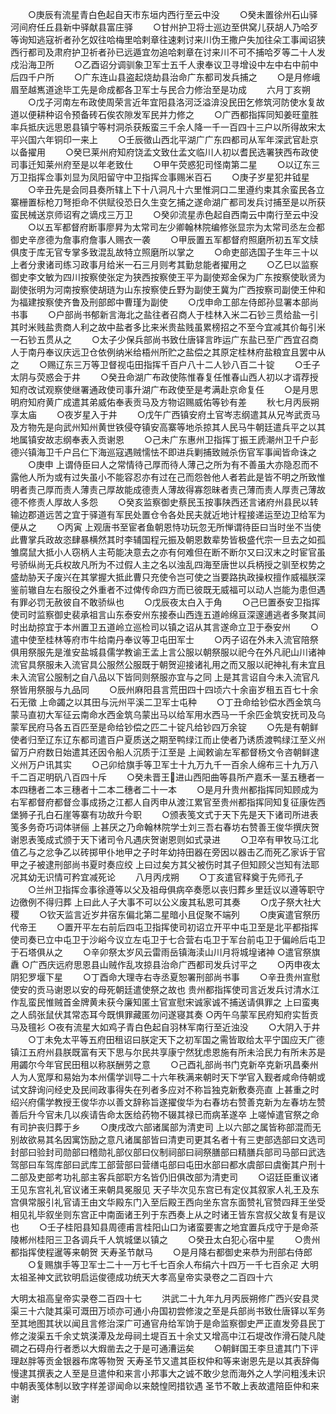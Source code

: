 <!-- { "loadSidebar": true } -->
　　○庚辰有流星青白色起自天市东垣内西行至云中没
　　○癸未置徐州石山驿河间府任丘县新中驿献县富庄驿
　　○甘州护卫将士巡边至供窝儿获胡人乃哈歹等询知逃寇祈者孙乞奴往哈梅里哈剌章往速剌讨来川伪王撒户失加往朵工事闻诏狭西行都司及肃府护卫祈者孙已远遁宜勿追哈剌章在讨来川不可不捕哈歹等二十人发戍沿海卫所
　　○乙酉诏分调驯象卫军士五千人隶奉议卫寻增设中左中右中前中后四千户所
　　○广东连山县盗起烧劫县治命广东都司发兵捕之
　　○是月修峨眉至越嶲道途毕工先是命成都各卫军士与民合力修治至是功成
　　六月丁亥朔
　　○戊子河南左布政使周荣言近年宜阳县洛河泛溢渰没民田乞修筑河防使水复故道以便耕种诏令预备砖石俟农隙发军民并力修之
　　○广西都指挥同知姜旺童胜率兵抵庆远思恩县镇宁等村洞杀获叛蛮三千余人降一千一百四十三户以所得故宋太平兴国六年铜印一来上
　　○壬辰徵山西北平湖广广东四都司从军年深武官赴京以备擢用
　　○癸巳莱州府知府饶孟文致仕孟文临川人初以耆民选署狭西布政使司事迁知莱州府至是以年老致仕
　　○甲午荧惑犯司怪南第二星
　　○以辽东三万卫指挥佥事刘显为凤阳留守中卫指挥佥事赐米百石
　　○庚子岁星犯井钺星
　　○辛丑先是会同县奏所辖上下十八洞凡十六里惟洞口二里遵约束其余蛮民各立寨栅置标枪刀弩拒命不供赋役恐日久生变乞捕之遂命湖广都司发兵讨捕至是以所获蛮民械送京师诏宥之谪戍三万卫
　　○癸卯流星赤色起自西南云中南行至云中没
　　○以五军都督府断事廖昇为太常司左少卿翰林院编修张显宗为太常司丞左佥都御史辛彦德为詹事府詹事人赐衣一袭
　　○甲辰置五军都督府照磨所初五军文牍俱庋于库无官专掌多致混乱故特立照磨所以掌之
　　○命吏部选国子生年三十以上者分隶诸司练习政事月给米一石三月则考其勤怠能者擢用之
　　○乙巳以监察御史李文敏为四川按察使张定为狭西按察使王平为副使郑金保为广东按察使耿贤为副使张明为河南按察使胡琏为山东按察使丘野为副使王冀为广西按察司副使王仲和为福建按察使齐鲁及刑部郎中曹瑾为副使
　　○戊申命工部左侍郎孙显署本部尚书事
　　○户部尚书郁新言海北之盐往者召商人于桂林入米二石钞三贯给盐一引其时米贱盐贵商人利之故中盐者多比来米贵盐贱虽累榜招之不至今宜减其价每引米一石钞五贯从之
　　○太子少保兵部尚书致仕唐铎言昨运广东盐已至广西宜召商人于南丹奉议庆远卫仓依例纳米给梧州所贮之盐偿之其原定桂林府盐粮宜且罢中从之
　　○赐辽东三万等卫督视屯田指挥千百户八十二人钞八百二十锭
　　○壬子太阴与荧惑会于井
　　○癸丑命湖广布政使陈惟春复任惟春山西人初以才谞荐授知府改试观察使继署通政使司事升湖广布政使至是考满赴京命复任
　　○是月思明府知府黄广成遣其弟威佑奉表贡马及方物诏赐威佑等钞有差
　　秋七月丙辰朔享太庙
　　○夜岁星入于井
　　○戊午广西镇安府土官岑志纲遣其从兄岑武贡马及方物先是向武州知州黄世铁侵夺镇安高寨等地杀掠其人民马牛朝廷遣兵平之以其地属镇安故志纲奉表入贡谢恩
　　○己未广东惠州卫指挥丁振王虒潮州卫千户彭德兴镇海卫千户吕仁下海巡寇遇贼懦怯不即进兵剿捕致贼杀伤官军事闻皆命诛之
　　○庚申  上谓侍臣曰人之常情待己厚而待人薄己之所为有不善虽大亦隐忍而不露他人所为或有过失虽小不能容忍亦有过在己而怨咎他人者若此是皆不明之所致惟明者责己厚而责人薄责己厚故能成德责人薄故得寡怨昧者责己薄而责人厚责己薄故德不修责人厚故人多怨
　　○癸亥监察御史蔡民玉按事陕西还言诸府州县民以转输边郡道远苦之宜于驿道有军民处置仓令各处民夫就近地计程接递运至边卫给军为便从之
　　○丙寅  上观唐书至宦者鱼朝恩恃功玩忽无所惮谓待臣曰当时坐不当使此曹掌兵政故恣肆暴横然其时李辅国程元振及朝恩数辈势皆极盛代宗一旦去之如孤雏腐鼠大抵小人窃柄人主苟能决意去之亦有何难但在断不断尔又曰汉末之时宦官虽号骄纵尚无兵权故凡所为不过假人主之名以浊乱四海至唐世以兵柄授之驯至权势之盛劫胁天子废兴在其掌握大抵此曹只充使令岂可使之当要路执政操权擅作威福朕深鉴前辙自左右服役之外重者不过俾传命四方而已彼既无威福可以动人岂能为患但遇有罪必罚无赦彼自不敢骄纵也
　　○戊辰夜太白入于角
　　○己巳置泰安卫指挥使司时监察御史裴承祖言山东泰安州东接泰山西连五道岭绵亘深邃逋逃者多聚其间时出劫掠宜于本州置卫五道岭立巡检司以镇之诏从其言遂命立卫于泰安州
　　○遣中使至桂林等府市牛给南丹奉议等卫屯田军士
　　○丙子诏在外未入流官陪祭俱用祭服先是淮安盐城县儒学教谕王孟上言公服以朝祭服以祀今在外凡祀山川诸神流官具祭服未入流官具公服然公服既于朝贺迎接诸礼用之而又服以祀神礼有未宜且未入流官公服制之自八品以下皆同则祭服亦宜与之同  上是其言诏自今未入流官凡祭皆用祭服与九品同
　　○辰州麻阳县言荒田四十四顷六十余亩岁租五百七十余石无徵  上命蠲之以其田与沅州平溪二卫军士屯种
　　○丁丑命给钞偿水西金筑乌蒙马直初大军征云南命水西金筑乌蒙出马以给军用水西马一千余匹金筑安抚司及乌蒙军民府马各五百匹至是命给钞偿之匹二十锭凡给钞四万余锭
　　○先是有朝鲜使者归至辽东辽东都司遣百户夏质送之期至鸭绿江而止使者乃诱质渡鸭绿江至义州留万户府数日始遣其还因令船人沉质于江至是  上闻敕谕左军都督杨文令咨朝鲜逮义州万户讯其实
　　○己卯给旗手等卫军士十九万九千一百余人绵布三十九万八千二百疋明矾八百四十斥
　　○癸未晋王进山西阳曲等县所产嘉禾一茎五穗者一本四穗者二本三穗者十二本二穗者二十一本
　　○是月升贵州都指挥同知顾成为右军都督府都督佥事成扬之江都人自丙申从渡江累官至贵州都指挥同知复征康佐西堡狮子孔白石崖等寨有功故升今职
　　○颁表笺文式于天下先是天下诸司所进表笺多务奇巧词体骈俪  上甚厌之乃命翰林院学士刘三吾右春坊右赞善王俊华撰庆贺谢恩表笺成式颁于天下诸司令凡遇庆贺谢恩则如式录进
　　○卫卒有甲牧马江北值乙与之忿争乙以砖掷甲仆地甲之子时年幼持田器在旁因以器击乙而死乙家诉于官甲之子被逮刑部尚书夏时奏应绞  上曰过矣方其父被伤时其子但知顾父岂知有法耶况其幼无识情可矜宜减死论
　　八月丙戌朔
　　○丁亥遣官释奠于先师孔子
　　○兰州卫指挥佥事徐遵等以父及祖母俱病卒奏愿以丧归葬乡里廷议以遵等职守边徼例不得归葬  上曰此人子大事不可以公义废其私恩可其奏
　　○戊子祭大社大稷
　　○钦天监言近岁井宿东偏北第二星暗小且促聚不端列
　　○庚寅遣官祭历代帝王
　　○置开平左右前后四屯卫指挥使司初诏立开平中屯卫至是北平都指挥使司奏已立中屯卫于沙峪今议立左屯卫于七合营右屯卫于军台前屯卫于偏岭后屯卫于石塔俱从之
　　○辛卯祭太岁风云雷雨岳镇海渎山川月将城堭诸神
○遣官祭旗纛
○广西庆远府思恩县山贼作乱攻掠县治命广西都司发兵讨平之
　　○丙申夜太阴犯罗堰下星
　　○丁酉命大理寺右寺丞夏恕署刑部尚书事
　　○辛丑贵州宣慰使安的贡马谢恩以安的母死朝廷遣使祭之故也  贵州都指挥使司言近发兵讨清水江作乱蛮民惟贼首金牌黄未获今廉知匿土官宣慰宋诚家诚不捕送请俱罪之  上曰蛮夷之人鸱张鼠伏其常态耳今既惧罪藏匿勿问遂寝其奏
○丙午乌蒙军民府知府实哲贡马及氊衫
○夜有流星大如鸡子青白色起自羽林军南行至近浊没
　　○大阴入于井
　　○丁未免太平等五府田租诏曰朕定天下之初军国之需皆取给太平宁国应天广德镇江五府州县朕既富有天下思与尔民共享康宁然犹虑恩施有所未洽民力有所未苏是用蠲尔今年官民田租以称朕酬劳之意
　　○己酉礼部尚书门克新卒克新巩昌秦州人为人宽厚和易始为本州儒学训导二十六年秩满来朝时天下学官入觐者咸命侍朝或试文辞询问经史及民间政事得失在列者多应对不称旨独克新敷奏亮直  上甚重之时绍兴府儒学教授王俊华亦以善文辞称旨遂擢俊华为右春坊右赞善克新为左春坊左赞善后升今官未几以疾请告命太医给药物不辍其禄已而病革遂卒  上嗟悼遣官祭之命有司护丧归葬于乡
　　○庚戌改六部诸属部为清吏司  上以六部之属皆称部混而无别故欲易其名因寓饬励之意凡诸属部皆曰清吏司更其名者十有三吏部选部曰文选司封部曰验封司勋部曰稽勋礼部仪部曰仪制祠部曰祠祭膳部曰精膳兵部司马部曰武选驾部曰车驾库部曰武库工部营部曰营缮屯部曰屯田水部曰都水虞部曰虞衡其户刑十二部及吏部考功礼部主客兵部职方名皆仍旧俱改部为清吏司
　　○诏廷臣重议诸王见东宫礼礼官议诸王来朝具冕服见  天子毕次见东宫已有定仪其叙家人礼王及东宫俱常服引礼官请王由文华殿东门入至后殿王西向坐东宫东面赞礼官赞四拜王坐受相见礼毕叙坐则东宫正中南面诸王列于东西奏上从之时诸王皆东宫叔父故复有是议也
　　○壬子桂阳县知县周德甫言桂阳山口为诸蛮要害之地宜置兵戍守于是命茶陵郴州桂阳三卫各调兵千人筑城堡以镇之
　　○癸丑太白犯心宿中星
　　○贵州都指挥使程暹等来朝贺  天寿圣节献马
　　○是月降右都御史来恭为刑部右侍郎
　　○复赐旗手等卫军士二十一万七千七百余人布绢六十四万一千七百余疋
大明太祖圣神文武钦明启运俊德成功统天大孝高皇帝实录卷之二百四十六

大明太祖高皇帝实录卷二百四十七
　　洪武二十九年九月丙辰朔修广西兴安县灵渠三十六陡其渠可溉田万顷亦可通小舟国初尝修浚之至是兵部尚书致仕唐铎以军务至其地图其状以闻且言修治深广可通官舟给军饷于是命监察御史严正直发旁县民丁修之浚渠五千余丈筑渼潭及龙母祠土堤百五十余丈又增高中江石堤改作滑石陡凡陡磵之石碍舟行者悉以大煆凿去之于是可通漕运矣
　　○朝鲜国王李旦遣其门下评理赵胖等贡金银器布席等物贺  天寿圣节又遣其臣权仲和等来谢恩先是以其表辞侮慢逮其撰表之人至是旦遣仲和来言小邦事大之诚不敢少怠而海外之人学问粗浅未识中朝表笺体制以致字样差谬闻命以来兢惶罔措钦遇  圣节不敢上表故遣陪臣仲和来谢
